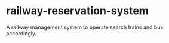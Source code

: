 # railway-reservation-system
A railway management system to operate search trains and bus accordingly.

